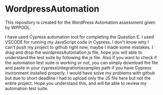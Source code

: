 # WordpressAutomation
This repository is created for the WordPress Automation assessment given by WPPOOL.

I have used Cypress automation tool for completing the Question E. I used VSCODE for running my JavaScript code in Cypress. I don't know why I can't push my project to github right now, maybe I made some mistakes. I drag and drop the wordpressAutomation.js file, hope you will able to understand the test suite by following the js file. Also if you want to check if the automation test suite is working or not, you can simply download the file and paste in your cypress\integration\examples path if you have Cypress invironment installed properly. I would have solve my problems with github but due to short deadline I had to upload only the JS file here but not the entire project. Hope you understand this, and will be able to review my automation test suite. 
